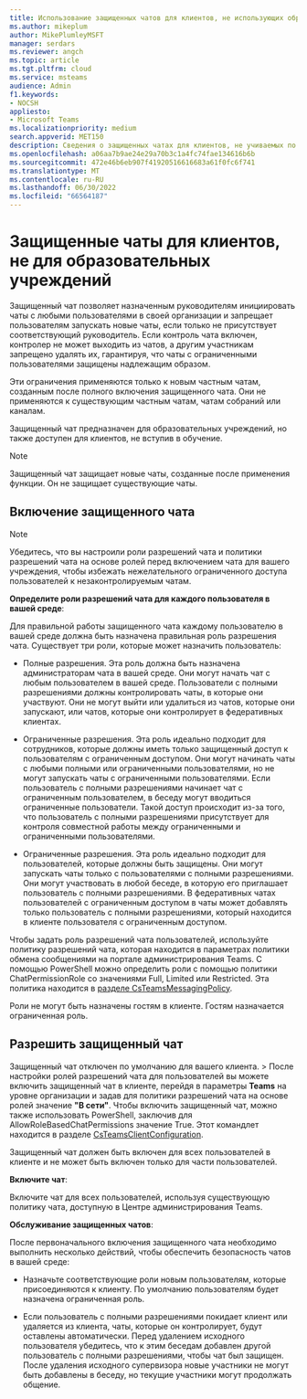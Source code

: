 ```yaml
---
title: Использование защищенных чатов для клиентов, не использующих образовательные учреждения
ms.author: mikeplum
author: MikePlumleyMSFT
manager: serdars
ms.reviewer: angch
ms.topic: article
ms.tgt.pltfrm: cloud
ms.service: msteams
audience: Admin
f1.keywords:
- NOCSH
appliesto:
- Microsoft Teams
ms.localizationpriority: medium
search.appverid: MET150
description: Сведения о защищенных чатах для клиентов, не учиваемых по образовательным материалам, на собраниях Microsoft Teams.
ms.openlocfilehash: a06aa7b9ae24e29a70b3c1a4fc74fae134616b6b
ms.sourcegitcommit: 472e46b6eb907f41920516616683a61f0fc6f741
ms.translationtype: MT
ms.contentlocale: ru-RU
ms.lasthandoff: 06/30/2022
ms.locfileid: "66564187"
---
```

# <a name="supervised-chats-for-non-educational-tenants"></a>Защищенные чаты для клиентов, не для образовательных учреждений

Защищенный чат позволяет назначенным руководителям инициировать чаты с любыми пользователями в своей организации и запрещает пользователям запускать новые чаты, если только не присутствует соответствующий руководитель. Если контроль чата включен, контролер не может выходить из чатов, а другим участникам запрещено удалять их, гарантируя, что чаты с ограниченными пользователями защищены надлежащим образом.

Эти ограничения применяются только к новым частным чатам, созданным после полного включения защищенного чата. Они не применяются к существующим частным чатам, чатам собраний или каналам.

Защищенный чат предназначен для образовательных учреждений, но также доступен для клиентов, не вступив в обучение.

> [!NOTE]
> Защищенный чат защищает новые чаты, созданные после применения функции. Он не защищает существующие чаты.

## <a name="enable-supervised-chat"></a>Включение защищенного чата

> [!NOTE]
> Убедитесь, что вы настроили роли разрешений чата и политики разрешений чата на основе ролей перед включением чата для вашего учреждения, чтобы избежать нежелательного ограниченного доступа пользователей к незаконтролируемым чатам.

**Определите роли разрешений чата для каждого пользователя в вашей среде**:

Для правильной работы защищенного чата каждому пользователю в вашей среде должна быть назначена правильная роль разрешения чата. Существует три роли, которые может назначить пользователь:

- Полные разрешения. Эта роль должна быть назначена администраторам чата в вашей среде. Они могут начать чат с любым пользователем в вашей среде. Пользователи с полными разрешениями должны контролировать чаты, в которые они участвуют. Они не могут выйти или удалиться из чатов, которые они запускают, или чатов, которые они контролирует в федеративных клиентах.

- Ограниченные разрешения. Эта роль идеально подходит для сотрудников, которые должны иметь только защищенный доступ к пользователям с ограниченным доступом. Они могут начинать чаты с любыми полными или ограниченными пользователями, но не могут запускать чаты с ограниченными пользователями. Если пользователь с полными разрешениями начинает чат с ограниченным пользователем, в беседу могут вводиться ограниченные пользователи. Такой доступ происходит из-за того, что пользователь с полными разрешениями присутствует для контроля совместной работы между ограниченными и ограниченными пользователями.

- Ограниченные разрешения. Эта роль идеально подходит для пользователей, которые должны быть защищены. Они могут запускать чаты только с пользователями с полными разрешениями. Они могут участвовать в любой беседе, в которую его приглашает пользователь с полными разрешениями. В федеративных чатах пользователей с ограниченным доступом в чаты может добавлять только пользователь с полными разрешениями, который находится в клиенте пользователя с ограниченным доступом.

Чтобы задать роль разрешений чата пользователей, используйте политику  разрешений чата, которая находится в параметрах политики обмена сообщениями на портале администрирования Teams. С помощью PowerShell можно определить роли с помощью политики ChatPermissionRole со значениями Full, Limited или Restricted. Эта политика находится в [разделе CsTeamsMessagingPolicy](/powershell/module/skype/set-csteamsmessagingpolicy).

Роли не могут быть назначены гостям в клиенте. Гостям назначается ограниченная роль.

## <a name="allow-supervised-chat"></a>Разрешить защищенный чат

Защищенный чат отключен по умолчанию для вашего клиента.  \> После настройки ролей разрешений чата для пользователей вы можете включить защищенный чат в клиенте, перейдя в параметры **Teams** на уровне организации и задав для политики  разрешений чата на основе ролей значение **"В сети"**. Чтобы включить защищенный чат, можно также использовать PowerShell, заключив для AllowRoleBasedChatPermissions значение True. Этот командлет находится в разделе [CsTeamsClientConfiguration](/powershell/module/skype/set-csteamsclientconfiguration).

Защищенный чат должен быть включен для всех пользователей в клиенте и не может быть включен только для части пользователей.

**Включите чат**:

Включите чат для всех пользователей, используя существующую политику чата, доступную в Центре администрирования Teams.

**Обслуживание защищенных чатов**:

После первоначального включения защищенного чата необходимо выполнить несколько действий, чтобы обеспечить безопасность чатов в вашей среде:

- Назначьте соответствующие роли новым пользователям, которые присоединяются к клиенту. По умолчанию пользователям будет назначена ограниченная роль.

- Если пользователь с полными разрешениями покидает клиент или удаляется из клиента, чаты, которые он контролирует, будут оставлены автоматически. Перед удалением исходного пользователя убедитесь, что к этим беседам добавлен другой пользователь с полными разрешениями, чтобы чат был защищен. После удаления исходного супервизора новые участники не могут быть добавлены в беседу, но текущие участники могут продолжать общение.

